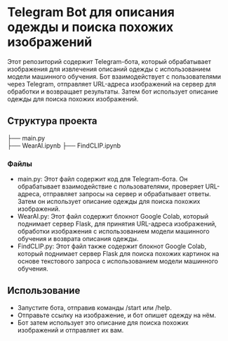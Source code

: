 # Telegram Bot для описания одежды и поиска похожих изображений

Этот репозиторий содержит Telegram-бота, который обрабатывает изображения для извлечения описаний одежды с использованием модели машинного обучения. Бот взаимодействует с пользователями через Telegram, отправляет URL-адреса изображений на сервер для обработки и возвращает результаты. Затем бот использует описание одежды для поиска похожих изображений.

## Структура проекта
├── main.py  
├── WearAI.ipynb
├── FindCLIP.ipynb

### Файлы

- main.py: Этот файл содержит код для Telegram-бота. Он обрабатывает взаимодействие с пользователями, проверяет URL-адреса, отправляет запросы на сервер и обрабатывает ответы. Затем он использует описание одежды для поиска похожих изображений.
- WearAI.py: Этот файл содержит блокнот Google Colab, который поднимает сервер Flask, для принятия URL-адреса изображений, обработки изображения с использованием модели машинного обучения и возврата описания одежды.
- FindCLIP.py: Этот файл также содержит блокнот Google Colab, который поднимает сервер Flask для поиска похожих картинок на основе текстового запроса с использованием модели машинного обучения.

## Использование

- Запустите бота, отправив команды /start или /help.
- Отправьте ссылку на изображение, и бот опишет одежду на нём.
- Бот затем использует это описание для поиска похожих изображений и отправляет их вам.
